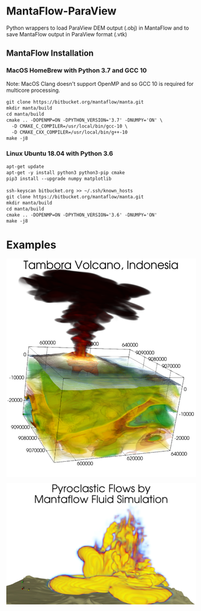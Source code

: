 # MantaFlow-ParaView

Python wrappers to load ParaView DEM output (.obj) in MantaFlow and to save MantaFlow output in ParaView format (.vtk)

## MantaFlow Installation

### MacOS HomeBrew with Python 3.7 and GCC 10

Note: MacOS Clang doesn't support OpenMP and so GCC 10 is required for multicore processing.

```
git clone https://bitbucket.org/mantaflow/manta.git
mkdir manta/build
cd manta/build
cmake .. -DOPENMP=ON -DPYTHON_VERSION='3.7' -DNUMPY='ON' \
  -D CMAKE_C_COMPILER=/usr/local/bin/gcc-10 \
  -D CMAKE_CXX_COMPILER=/usr/local/bin/g++-10
make -j8
```

### Linux Ubuntu 18.04 with Python 3.6

```
apt-get update
apt-get -y install python3 python3-pip cmake
pip3 install --upgrade numpy matplotlib

ssh-keyscan bitbucket.org >> ~/.ssh/known_hosts
git clone https://bitbucket.org/mantaflow/manta.git
mkdir manta/build
cd manta/build
cmake .. -DOPENMP=ON -DPYTHON_VERSION='3.6' -DNUMPY='ON'
make -j8
```


# Examples

![Tambora Volcano Plume Simulation](Tambora%20Volcano%20Plume%20Simulation.png)

![Pyroclastic Flow Model](plume_adaptDt/plume_adaptDt.jpeg)
